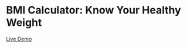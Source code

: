 # BMI Calculator: Know Your Healthy Weight

[Live Demo](https://ayush88-debug.github.io/BMI-Calculator/)
